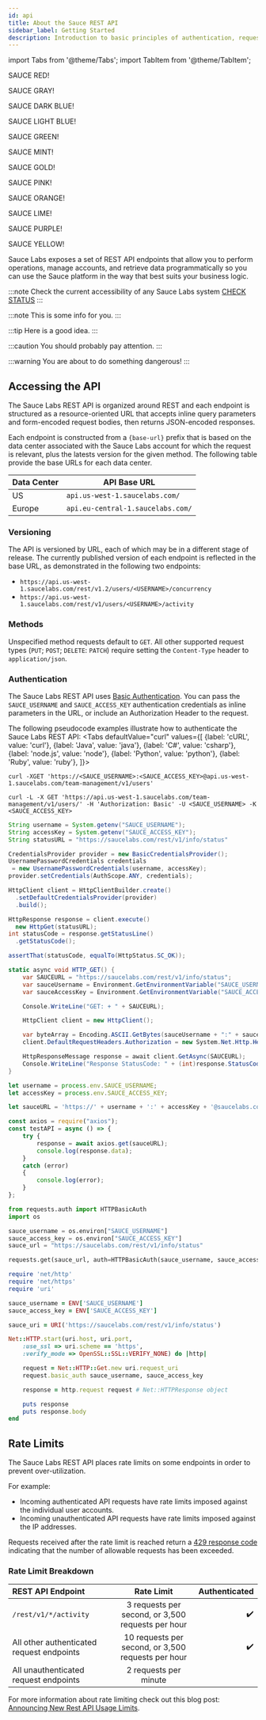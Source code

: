 ```yaml
---
id: api
title: About the Sauce REST API
sidebar_label: Getting Started
description: Introduction to basic principles of authentication, request/response structure, response codes and errors.
---
```


import Tabs from '@theme/Tabs';
import TabItem from '@theme/TabItem';

<p> <span class="sauceRed">SAUCE RED!</span> </p>
<p> <span class="sauceGray">SAUCE GRAY!</span> </p>
<p> <span class="sauceDBlue">SAUCE DARK BLUE!</span> </p>
<p> <span class="sauceLBlue">SAUCE LIGHT BLUE!</span> </p>
<p> <span class="sauceGreen">SAUCE GREEN!</span> </p>
<p> <span class="sauceMint">SAUCE MINT!</span> </p>
<p> <span class="sauceGold">SAUCE GOLD!</span> </p>
<p> <span class="saucePink">SAUCE PINK!</span> </p>
<p> <span class="sauceOrange">SAUCE ORANGE!</span> </p>
<p> <span class="sauceLime">SAUCE LIME!</span> </p>
<p> <span class="saucePurple">SAUCE PURPLE!</span> </p>
<p> <span class="sauceYellow">SAUCE YELLOW!</span> </p>

Sauce Labs exposes a set of REST API endpoints that allow you to perform operations, manage accounts, and retrieve data programmatically so you can use the Sauce platform in the way that best suits your business logic.

:::note Check the current accessibility of any Sauce Labs system
[CHECK STATUS](https://status.saucelabs.com/)
:::

:::note
This is some info for you.
:::

:::tip
Here is a good idea.
:::

:::caution
You should probably pay attention.
:::

:::warning
You are about to do something dangerous!
:::




## Accessing the API

The Sauce Labs REST API is organized around REST and each endpoint is structured as a resource-oriented URL that accepts inline query parameters and form-encoded request bodies, then returns JSON-encoded responses.

Each endpoint is constructed from a `{base-url}` prefix that is based on the data center associated with the Sauce Labs account for which the request is relevant, plus the latests version for the given method. The following table provide the base URLs for each data center.

|Data Center|API Base URL|
|---|-------|
|US|`api.us-west-1.saucelabs.com/`|
|Europe|`api.eu-central-1.saucelabs.com/`|

### Versioning

The API is versioned by URL, each of which may be in a different stage of release. The currently published version of each endpoint is reflected in the base URL, as demonstrated in the following two endpoints:

* `https://api.us-west-1.saucelabs.com/rest/v1.2/users/<USERNAME>/concurrency`
* `https://api.us-west-1.saucelabs.com/rest/v1/users/<USERNAME>/activity`

### Methods

Unspecified method requests default to `GET`. All other supported request types (`PUT`; `POST`; `DELETE`: `PATCH`) require setting the `Content-Type` header to `application/json`.

### Authentication

The Sauce Labs REST API uses [Basic Authentication](https://en.wikipedia.org/wiki/Basic_access_authentication). You can pass the `SAUCE_USERNAME` and `SAUCE_ACCESS_KEY` authentication credentials as inline parameters in the URL, or include an Authorization Header to the request.

The following pseudocode examples illustrate how to authenticate the Sauce Labs REST API:
<Tabs
  defaultValue="curl"
  values={[
    {label: 'cURL', value: 'curl'},
    {label: 'Java', value: 'java'},
    {label: 'C#', value: 'csharp'},
    {label: 'node.js', value: 'node'},
    {label: 'Python', value: 'python'},
    {label: 'Ruby', value: 'ruby'},
  ]}>

<TabItem value="curl">

```curl title="Inline Parameter Authentication"
curl -XGET 'https://<SAUCE_USERNAME>:<SAUCE_ACCESS_KEY>@api.us-west-1.saucelabs.com/team-management/v1/users'
```

```curl title="Auth Header Authentication"
curl -L -X GET 'https://api.us-west-1.saucelabs.com/team-management/v1/users/' -H 'Authorization: Basic' -U <SAUCE_USERNAME> -K <SAUCE_ACCESS_KEY>
```

</TabItem>
<TabItem value="java">

```java
String username = System.getenv("SAUCE_USERNAME");
String accessKey = System.getenv("SAUCE_ACCESS_KEY");
String statusURL = "https://saucelabs.com/rest/v1/info/status"

CredentialsProvider provider = new BasicCredentialsProvider();
UsernamePasswordCredentials credentials
 = new UsernamePasswordCredentials(username, accessKey);
provider.setCredentials(AuthScope.ANY, credentials);

HttpClient client = HttpClientBuilder.create()
  .setDefaultCredentialsProvider(provider)
  .build();

HttpResponse response = client.execute()
  new HttpGet(statusURL);
int statusCode = response.getStatusLine()
  .getStatusCode();

assertThat(statusCode, equalTo(HttpStatus.SC_OK));
```

</TabItem>
<TabItem value="csharp">

```csharp title=".NET 4.5 HTTPClient Example"
static async void HTTP_GET() {
    var SAUCEURL = "https://saucelabs.com/rest/v1/info/status";
    var sauceUsername = Environment.GetEnvironmentVariable("SAUCE_USERNAME");
    var sauceAccessKey = Environment.GetEnvironmentVariable("SAUCE_ACCESS_KEY");

    Console.WriteLine("GET: + " + SAUCEURL);

    HttpClient client = new HttpClient();

    var byteArray = Encoding.ASCII.GetBytes(sauceUsername + ":" + sauceAcccessKey);
    client.DefaultRequestHeaders.Authorization = new System.Net.Http.Headers.AuthenticationHeaderValue("Basic", Convert.ToBase64String(byteArray));

    HttpResponseMessage response = await client.GetAsync(SAUCEURL);
    Console.WriteLine("Response StatusCode: " + (int)response.StatusCode);
}
```

</TabItem>
<TabItem value="node">

```javascript
let username = process.env.SAUCE_USERNAME;
let accessKey = process.env.SAUCE_ACCESS_KEY;

let sauceURL = 'https://' + username + ':' + accessKey + '@saucelabs.com/rest/v1/info/status';

const axios = require("axios");
const testAPI = async () => {
    try {
        response = await axios.get(sauceURL);
        console.log(response.data);
    }
    catch (error)
    {
        console.log(error);
    }
};
```

</TabItem>
<TabItem value="python">

```python
from requests.auth import HTTPBasicAuth
import os

sauce_username = os.environ["SAUCE_USERNAME"]
sauce_access_key = os.environ["SAUCE_ACCESS_KEY"]
sauce_url = "https://saucelabs.com/rest/v1/info/status"

requests.get(sauce_url, auth=HTTPBasicAuth(sauce_username, sauce_access_key))
```

</TabItem>
<TabItem value="ruby">

```ruby
require 'net/http'
require 'net/https'
require 'uri'

sauce_username = ENV['SAUCE_USERNAME']
sauce_access_key = ENV['SAUCE_ACCESS_KEY']

sauce_uri = URI('https://saucelabs.com/rest/v1/info/status')

Net::HTTP.start(uri.host, uri.port,
    :use_ssl => uri.scheme == 'https',
    :verify_mode => OpenSSL::SSL::VERIFY_NONE) do |http|

    request = Net::HTTP::Get.new uri.request_uri
    request.basic_auth sauce_username, sauce_access_key

    response = http.request request # Net::HTTPResponse object

    puts response
    puts response.body
end
```

</TabItem>
</Tabs>

## Rate Limits

The Sauce Labs REST API places rate limits on some endpoints in order to prevent over-utilization.

For example:

* Incoming authenticated API requests have rate limits imposed against the individual user accounts.
* Incoming unauthenticated API requests have rate limits imposed against the IP addresses.

Requests received after the rate limit is reached return a [429 response code](https://developer.mozilla.org/en-US/docs/Web/HTTP/Status/429#:~:text=The%20HTTP%20429%20Too%20Many,before%20making%20a%20new%20request) indicating that the number of allowable requests has been exceeded.

### Rate Limit Breakdown

| REST API Endpoint | Rate Limit | Authenticated |
| :-------------------------- | :---:| ---:|
| `/rest/v1/*/activity` | 3 requests per second, or 3,500 requests per hour | :heavy_check_mark: |
| All other authenticated request endpoints | 10 requests per second, or 3,500 requests per hour | :heavy_check_mark: |
| All unauthenticated request endpoints | 2 requests per minute ||

For more information about rate limiting check out this blog post: [Announcing New Rest API Usage Limits](https://saucelabs.com/blog/announcing-new-rest-api-rate-limits).

